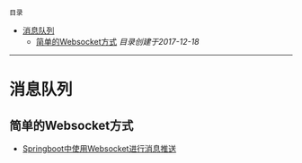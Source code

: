 `目录`
- [消息队列](#消息队列)
    - [简单的Websocket方式](#简单的websocket方式)
*目录创建于2017-12-18*

*********************************
# 消息队列

## 简单的Websocket方式
- [Springboot中使用Websocket进行消息推送](https://gitee.com/kcp1104/codes/14ipgcbjyenxqu6tf9d0543)

